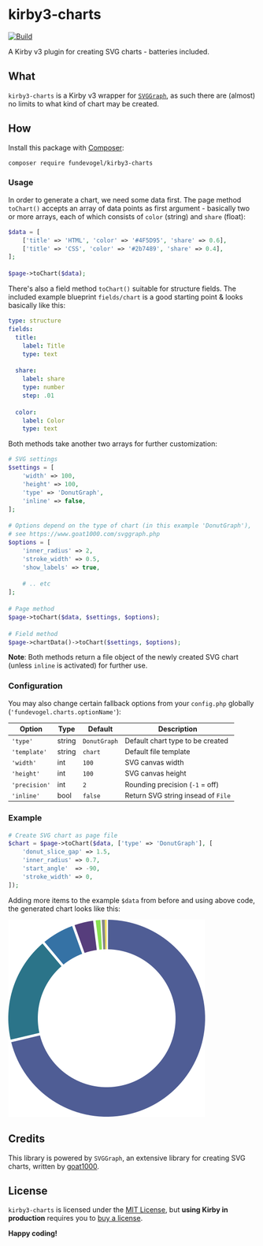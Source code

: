 # kirby3-charts
[![Build](https://ci.codeberg.org/api/badges/Fundevogel/kirby3-charts/status.svg)](https://codeberg.org/Fundevogel/kirby3-charts/issues)

A Kirby v3 plugin for creating SVG charts - batteries included.


## What

`kirby3-charts` is a Kirby v3 wrapper for [`SVGGraph`](https://github.com/goat1000/SVGGraph), as such there are (almost) no limits to what kind of chart may be created.


## How

Install this package with [Composer](https://getcomposer.org):

```text
composer require fundevogel/kirby3-charts
```


### Usage

In order to generate a chart, we need some data first. The page method `toChart()` accepts an array of data points as first argument - basically two or more arrays, each of which consists of `color` (string) and `share` (float):

```php
$data = [
    ['title' => 'HTML', 'color' => '#4F5D95', 'share' => 0.6],
    ['title' => 'CSS', 'color' => '#2b7489', 'share' => 0.4],
];

$page->toChart($data);
```

There's also a field method `toChart()` suitable for structure fields. The included example blueprint `fields/chart` is a good starting point & looks basically like this:

```yaml
type: structure
fields:
  title:
    label: Title
    type: text

  share:
    label: share
    type: number
    step: .01

  color:
    label: Color
    type: text
```

Both methods take another two arrays for further customization:

```php
# SVG settings
$settings = [
    'width' => 100,
    'height' => 100,
    'type' => 'DonutGraph',
    'inline' => false,
];

# Options depend on the type of chart (in this example 'DonutGraph'),
# see https://www.goat1000.com/svggraph.php
$options = [
    'inner_radius' => 2,
    'stroke_width' => 0.5,
    'show_labels' => true,

    # .. etc
];

# Page method
$page->toChart($data, $settings, $options);

# Field method
$page->chartData()->toChart($settings, $options);
```

**Note**: Both methods return a file object of the newly created SVG chart (unless `inline` is activated) for further use.


### Configuration

You may also change certain fallback options from your `config.php` globally (`'fundevogel.charts.optionName'`):

| Option        | Type   | Default      | Description                        |
| ------------- | ------ | ------------ | ---------------------------------- |
| `'type'`      | string | `DonutGraph` | Default chart type to be created   |
| `'template'`  | string | `chart`      | Default file template              |
| `'width'`     | int    | `100`        | SVG canvas width                   |
| `'height'`    | int    | `100`        | SVG canvas height                  |
| `'precision'` | int    | `2`          | Rounding precision (`-1` = off)    |
| `'inline'`    | bool   | `false`      | Return SVG string insead of `File` |


### Example

```php
# Create SVG chart as page file
$chart = $page->toChart($data, ['type' => 'DonutGraph'], [
    'donut_slice_gap' => 1.5,
    'inner_radius' => 0.7,
    'start_angle'  => -90,
    'stroke_width' => 0,
]);
```

Adding more items to the example `$data` from before and using above code, the generated chart looks like this:

![Chart](example.svg)


## Credits

This library is powered by `SVGGraph`, an extensive library for creating SVG charts, written by [goat1000](https://www.goat1000.com).


## License

`kirby3-charts` is licensed under the [MIT License](LICENSE), but **using Kirby in production** requires you to [buy a license](https://getkirby.com/buy).


**Happy coding!**
